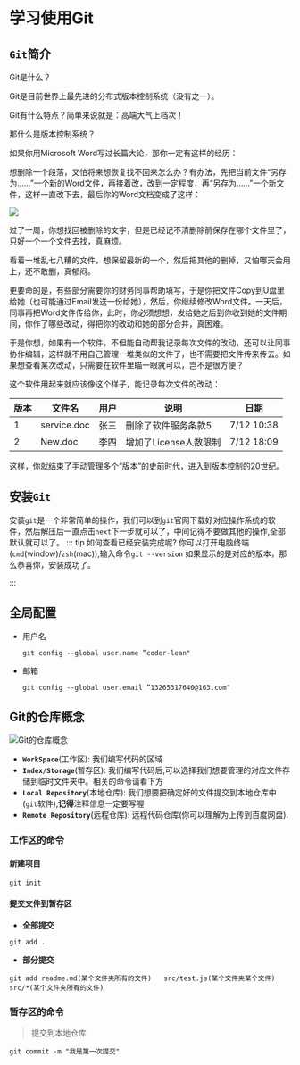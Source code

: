 # 学习使用Git
## `Git`简介
Git是什么？

Git是目前世界上最先进的分布式版本控制系统（没有之一）。

Git有什么特点？简单来说就是：高端大气上档次！

那什么是版本控制系统？

如果你用Microsoft Word写过长篇大论，那你一定有这样的经历：

想删除一个段落，又怕将来想恢复找不回来怎么办？有办法，先把当前文件“另存为……”一个新的Word文件，再接着改，改到一定程度，再“另存为……”一个新文件，这样一直改下去，最后你的Word文档变成了这样：

![](https://cdn.jsdelivr.net/gh/coder-th/static/202110132349136.png)

过了一周，你想找回被删除的文字，但是已经记不清删除前保存在哪个文件里了，只好一个一个文件去找，真麻烦。

看着一堆乱七八糟的文件，想保留最新的一个，然后把其他的删掉，又怕哪天会用上，还不敢删，真郁闷。

更要命的是，有些部分需要你的财务同事帮助填写，于是你把文件Copy到U盘里给她（也可能通过Email发送一份给她），然后，你继续修改Word文件。一天后，同事再把Word文件传给你，此时，你必须想想，发给她之后到你收到她的文件期间，你作了哪些改动，得把你的改动和她的部分合并，真困难。

于是你想，如果有一个软件，不但能自动帮我记录每次文件的改动，还可以让同事协作编辑，这样就不用自己管理一堆类似的文件了，也不需要把文件传来传去。如果想查看某次改动，只需要在软件里瞄一眼就可以，岂不是很方便？

这个软件用起来就应该像这个样子，能记录每次文件的改动：

| 版本 | 文件名      | 用户 | 说明                  | 日期       |
| ---- | ----------- | ---- | --------------------- | ---------- |
| 1    | service.doc | 张三 | 删除了软件服务条款5   | 7/12 10:38 |
| 2    | New.doc     | 李四 | 增加了License人数限制 | 7/12 18:09 |


这样，你就结束了手动管理多个“版本”的史前时代，进入到版本控制的20世纪。


## 安装`Git`
安装`git`是一个非常简单的操作，我们可以到`git`官网下载好对应操作系统的软件，然后解压后一直点击`next`下一步就可以了，中间记得不要做其他的操作,全部默认就可以了。
::: tip 如何查看已经安装完成呢?
你可以打开电脑终端(`cmd`(window)/`zsh`(mac)),输入命令`git --version`
如果显示的是对应的版本，那么恭喜你，安装成功了。

:::
## 全局配置

- 用户名

  ```shell
  git config --global user.name ”coder-lean"
  ```

- 邮箱

  ```shell
  git config --global user.email ”13265317640@163.com"
  ```
## Git的仓库概念
![Git的仓库概念](https://cdn.jsdelivr.net/gh/coder-th/static/202110132334904.png)



- **`WorkSpace`**(工作区): 我们编写代码的区域
- **`Index/Storage`**(暂存区):  我们编写代码后,可以选择我们想要管理的对应文件存储到临时文件夹中。相关的命令请看下方
- **`Local Repository`**(本地仓库): 我们想要把确定好的文件提交到本地仓库中(`git`软件),**记得**注释信息一定要写喔
- **`Remote Repository`**(远程仓库): 远程代码仓库(你可以理解为上传到百度网盘).

### 工作区的命令

#### 新建项目

```shel
git init
```

#### 提交文件到暂存区

- **全部提交**

```shell
git add .
```

- **部分提交**

```shell
git add readme.md(某个文件夹所有的文件)   src/test.js(某个文件夹某个文件)  src/*(某个文件夹所有的文件)
```

### 暂存区的命令

> 提交到本地仓库

```shell
git commit -m "我是第一次提交"
```

